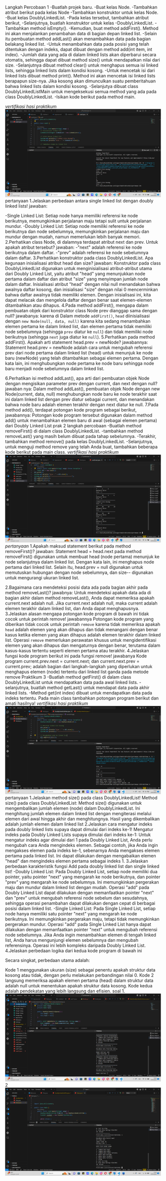 Langkah Percobaan 1
-Buatlah projek baru.
-Buat kelas Node.
-Tambahkan atribut berikut pada kelas Node
-Tambahkan konstruktor untuk kelas Node.
-Buat kelas DoublyLinkedList.
-Pada kelas tersebut, tambahkan atribut berikut,
-Selanjutnya, buatlah konstruktor untuk kelas -DoublyLinkedList.
-Tambahkan method isEmpty().
-Kemudian, buat method addFirst(). Method ini akan menjalankan penambahan data di bagian depan linked list.
-Selain itu pembuatan method addLast() akan menambahkan data pada bagian belakang linked list.
-Untuk menambahkan data pada posisi yang telah ditentukan dengan indeks, dapat dibuat dengan method add(int item, int index).
-Jumlah data yang ada di dalam linked lists akan diperbarui secara otomatis, sehingga dapat dibuat method size() untuk mendapatkan nilai dari size.
-Selanjutnya dibuat method clear() untuk menghapus semua isi linked lists, sehingga linked lists dalam kondisi kosong.
-Untuk mencetak isi dari linked lists dibuat method print(). Method ini akan mencetak isi linked lists berapapun size-nya. Jika kosong akan dimunculkan suatu pemberitahuan bahwa linked lists dalam kondisi kosong.
-Selanjutya dibuat class DoublyLinkedListMain untuk mengeksekusi semua method yang ada pada class DoublyLinkedList.
-Isikan kode berikut pada method main.

*vertifikasi hasi praktikum*
<img src =" image-1.png">
pertanyaan
1.Jelaskan perbedaan antara single linked list dengan doubly linked lists!
jawaban:


-Single Linked List: Setiap node hanya memiliki referensi ke node berikutnya, memungkinkan perjalanan maju tetapi sulit untuk perjalanan mundur.
-Doubly Linked List: Setiap node memiliki referensi ke node berikutnya dan node sebelumnya, memungkinkan perjalanan maju dan mundur dengan mudah, namun memerlukan lebih banyak memori.
2.Perhatikan class Node, di dalamnya terdapat atribut next dan prev. Untuk apakah atribut
tersebut?
jawaban:
-"next" adalah referensi ke node berikutnya dalam daftar.
-"prev" adalah referensi ke node sebelumnya dalam daftar.
3.Perhatikan konstruktor pada class DoublyLinkedList. Apa kegunaan inisialisasi atribut head dan size?
jawaban:
Konstruktor pada class DoublyLinkedList digunakan untuk menginisialisasi atribut-atribut utama dari Doubly Linked List, yaitu atribut "head" yang menunjukkan node pertama dalam daftar dan atribut "size" yang menyimpan jumlah node dalam daftar. Inisialisasi atribut "head" dengan nilai null menandakan bahwa awalnya daftar kosong, dan inisialisasi "size" dengan nilai 0 mencerminkan bahwa daftar awalnya tidak memiliki elemen. Dengan inisialisasi ini, kita dapat melacak dan mengelola daftar dengan benar saat elemen-elemen ditambahkan atau dihapus.
4.Pada method addFirst(), mengapa dalam pembuatan objek dari konstruktor class Node prev dianggap sama dengan null?
jawabanya:
karena di Dalam metode `addFirst()`, `head` diinisialisasi dengan `new Node(null, data, null)` karena kita sedang menambahkan elemen pertama ke dalam linked list, dan elemen pertama tidak memiliki node sebelumnya (sehingga `prev` diatur ke `null`) dan tidak memiliki node berikutnya (sehingga `next` juga diatur ke `null`).
5.Perhatikan pada method addFirst(). Apakah arti statement head.prev = newNode?
jawabannya:
Statement head.prev = newNode adalah cara untuk mengubah referensi prev dari node pertama dalam linked list (head) untuk menunjuk ke node baru (newNode) yang telah ditambahkan sebagai elemen pertama. Dengan kata lain, ini menghubungkan node pertama ke node baru sehingga node baru menjadi node sebelumnya dalam linked list.

6.Perhatikan isi method addLast(), apa arti dari pembuatan objek Node dengan mengisikan parameter prev dengan current, dan next dengan null?
jawaban nya:
Dalam method addLast(), pembuatan objek Node dengan new Node(current, data, null) menghubungkan node baru ke node terakhir saat ini dalam linked list dengan prev diatur sebagai current, dan menandakan bahwa node baru adalah elemen terakhir dengan next diatur ke null.
7.Pada method add(), terdapat potongan kode program sebagai berikut,
jawabannya:
Potongan kode program tersebut digunakan dalam method add() untuk menambahkan elemen baru di awal (sebagai elemen pertama) dari Doubly Linked List
prak 2
langkah percobaan
-Buatlah method removeFirst() di dalam class DoublyLinkedList.
-tambahkan method removeLast() yang masih belum dibuat pada tahap sebelumnya.
-Terakhir, tambahkan method remove() pada kelas DoublyLinkedList.
-Selanjutnya, untuk menguji method remove yang telah Anda buat, tambahkan beberapa kode berikut pada main class.
*vertifikasi hasi praktikum*
<img src =" Screenshot (1121).png">
*pertanyaan*
1.Apakah maksud statement berikut pada method removeFirst()? 
jawaban:
Statement head = head.next pada method removeFirst() digunakan untuk membuat head (node pertama) menunjuk ke node selanjutnya dalam linked list. Dengan kata lain, ini menghapus node pertama dari linked list. Selain itu, head.prev = null digunakan untuk memutuskan hubungan dengan node sebelumnya, dan size-- digunakan untuk mengurangi ukuran linked list.

2.Bagaimana cara mendeteksi posisi data ada pada bagian akhir pada method removeLast()?
jawabnya:
Untuk mendeteksi apakah data ada di bagian akhir dalam method removeLast(), Anda dapat memeriksa apakah current.next adalah null. Jika current.next adalah null, maka current adalah elemen terakhir dalam linked list, dan Anda dapat menghapusnya.
3.Jelaskan alasan mengapa potongan kode program di bawah ini tidak cocok untuk perintah remove!
jawabannya
Potongan kode program yang diberikan tidak cocok untuk perintah `remove` karena tidak memeriksa apakah `head` adalah elemen yang akan dihapus dan tidak menangani dengan benar kasus ketika elemen yang akan dihapus adalah elemen terakhir dalam linked list. Operasi `remove` memerlukan perawatan khusus untuk mengidentifikasi elemen yang akan dihapus dan mengaturnya dengan benar, terutama dalam kasus-kasus tertentu seperti elemen pertama atau terakhir.
4.Jelaskan fungsi kode program berikut ini pada fungsi remove!
jawabanya
Kode program current.prev.next = current.next; dan current.next.prev = current.prev; adalah bagian dari langkah-langkah yang diperlukan untuk menghapus elemen (node) tertentu dari linked list ganda pada metode remove
Praktikum 3
-Buatlah method getFirst() di dalam class DoublyLinkedList untuk mendapatkan data pada awal linked lists.
-selanjutnya, buatlah method getLast() untuk mendapat data pada akhir linked lists.
-Method get(int index) dibuat untuk mendapatkan data pada indeks tertentu.
Pada main class tambahkan potongan program berikut dan amati hasilnya!
*vertifikasi hasi praktikum*
<img src ="Screenshot (1130).png">
pertanyaan
1.Jelaskan method size() pada class DoublyLinkedList!
Method size() pada class DoublyLinkedList: Method size() digunakan untuk mengembalikan jumlah elemen (node) dalam DoublyLinkedList. Ini menghitung jumlah elemen dalam linked list dengan mengiterasi melalui elemen dari awal hingga akhir dan menghitungnya. Hasil yang dikembalikan adalah jumlah elemen dalam linked list
2.Jelaskan cara mengatur indeks pada doubly linked lists supaya dapat dimulai dari indeks ke-1!
Mengatur indeks pada Doubly Linked Lists supaya dimulai dari indeks ke-1: Untuk mengatur indeks agar dimulai dari 1 pada Doubly Linked List, Anda perlu mengubah cara Anda mengindeks elemen. Sebagai contoh, jika Anda ingin mengakses elemen pada indeks ke-1, sebenarnya Anda mengakses elemen pertama pada linked list. Ini dapat dilakukan dengan mengabaikan elemen "head" dan mengindeks elemen pertama sebagai indeks 1.
3.Jelaskan perbedaan karakteristik fungsi Add pada doubly linked list dan single linked list!
-Doubly Linked List: Pada Doubly Linked List, setiap node memiliki dua pointer, yaitu pointer "next" yang mengarah ke node berikutnya, dan pointer "prev" yang mengarah ke node sebelumnya. Ini memungkinkan pergerakan maju dan mundur dalam linked list dengan mudah. Operasi "add" pada Doubly Linked List dapat dilakukan dengan memanfaatkan pointer "next" dan "prev" untuk mengubah referensi node sebelum dan sesudahnya, sehingga operasi penambahan dapat dilakukan dengan cepat di berbagai posisi dalam linked list.
-Single Linked List: Pada Single Linked List, setiap node hanya memiliki satu pointer "next" yang mengarah ke node berikutnya. Ini memungkinkan pergerakan maju, tetapi tidak memungkinkan pergerakan mundur. Operasi "add" pada Single Linked List hanya dapat dilakukan dengan memanfaatkan pointer "next" untuk mengubah referensi node sebelumnya. Jika Anda ingin menambahkan elemen di tengah linked list, Anda harus mengunjungi elemen sebelumnya dan mengubah referensinya. Operasi ini lebih kompleks daripada Doubly Linked List.
4.Jelaskan perbedaan logika dari kedua kode program di bawah ini

Secara singkat, perbedaan utama adalah:

Kode 1 menggunakan ukuran (size) sebagai penentu apakah struktur data kosong atau tidak, dengan perlu melakukan perbandingan nilai 0.
Kode 2 langsung memeriksa apakah elemen pertama (head) dalam struktur data adalah null untuk menentukan apakah struktur data kosong. Kode kedua adalah pendekatan yang lebih langsung dan efisien.
soal
1.<img src ="Screenshot (1126).png">
2<img src =" Screenshot (1129).png">